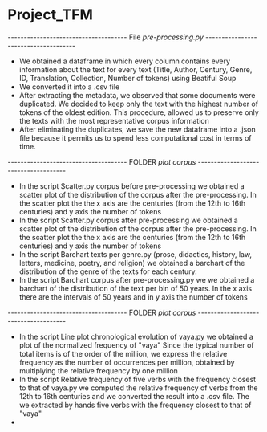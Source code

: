 # Project_TFM

------------------------------------- File *pre-processing.py* -------------------------------------

- We obtained a dataframe in which every column contains every information about the text for every text (Title, Author, Century, Genre, ID, Translation, Collection, Number of tokens) using Beatiful Soup
- We converted it into a .csv file
- After extracting the metadata, we observed that some documents were duplicated. We decided to keep only the text with the highest number of tokens of the oldest edition. This procedure, allowed us to preserve only the texts with the most representative corpus information
- After eliminating the duplicates, we save the new dataframe into a .json file because it permits us to spend less computational cost in terms of time. 

------------------------------------- FOLDER *plot corpus* -------------------------------------

- In the script Scatter.py corpus before pre-processing we obtained a scatter plot of the distribution of the corpus after the pre-processing. In the scatter plot the the x axis are the centuries (from the 12th to 16th centuries) and y axis the number of tokens
- In the script Scatter.py corpus after pre-processing we obtained a scatter plot of the distribution of the corpus after the pre-processing. In the scatter plot the the x axis are the centuries (from the 12th to 16th centuries) and y axis the number of tokens
- In the script Barchart texts per genre.py (prose, didactics, history, law, letters, medicine, poetry, and religion) 
we obtained a barchart of the distribution of the genre of the texts for each century.
- In the script Barchart corpus after pre-processing.py we we obtained a barchart of the distribution of the text per bin of 50 years. In the x axis there are the intervals of 50 years and in y axis the number of tokens

------------------------------------- FOLDER *plot corpus* -------------------------------------

- In the script Line plot chronological evolution of vaya.py we obtained a plot of the normalized frequency of "vaya" Since the typical number of total items is of the order of the million, we express the relative frequency as the number of occurrences per million, obtained by multiplying the relative frequency by one million
- In the script Relative frequency of five verbs with the frequency closest to that of vaya.py we computed the relative frequency of verbs from the 12th to 16th centuries and we converted the result into a .csv file. The we extracted by hands five verbs with the frequency closest to that of "vaya"
- 


